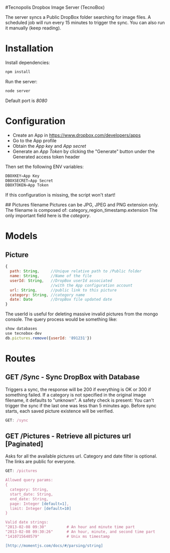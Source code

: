 #Tecnopolis Dropbox Image Server (TecnoBox)

The server syncs a Public DropBox folder searching for image files.
A scheduled job will run every 15 minutes to trigger the sync. You can also run it manually (keep reading).

# Installation
Install dependencies:
```js
npm install
```

Run the server:
```js
node server
```

Default port is *8080*

# Configuration
* Create an App in https://www.dropbox.com/developers/apps
* Go to the App profile
* Obtain the *App key* and *App secret*
* Generate an *App Token* by clicking the "Generate" button under the Generated access token header

Then set the following ENV variables:

```js
DBOXKEY=App Key
DBOXSECRET=App Secret
DBOXTOKEN=App Token
```
If this configuration is missing, the script won't start!

## Pictures filename
Pictures can be JPG, JPEG and PNG extension only. The filename is composed of: category_region_timestamp.extension
The only important field here is the *category*.

# Models
## Picture
```js
{
  path: String,     //Unique relative path to /Public folder
  name: String,     //Name of the file
  userId: String,   //DropBox userId associated
                    //with the App configuration account
  url: String,      //public link to this picture
  category: String, //category name
  date: Date        //DropBox file updated date
}

```
The userId is useful for deleting massive invalid pictures from the mongo console. The query process would be something like:
```js
show databases
use tecnobox-dev
db.pictures.remove({userId: '891231'})
```

# Routes

## GET /Sync - Sync DropBox with Database
Triggers a sync, the response will be 200 if everything is OK or 300 if something failed.
If a category is not specified in the original image filename, it defaults to "unknown".
A safety check is present: You can't trigger the sync if the last one was less than 5 minutes ago.
Before sync starts, each saved picture existence will be verified.

```js
GET: /sync
```

## GET /Pictures - Retrieve all pictures url [Paginated]
Asks for all the available pictures url. Category and date filter is optional. The links are public for everyone.
```js
GET: /pictures

Allowed query params:
{
  category: String,
  start_date: String,
  end_date: String,
  page: Integer [default=1],
  limit: Integer [default=10]
}

Valid date strings:
"2013-02-08 09:30"         # An hour and minute time part
"2013-02-08 09:30:26"      # An hour, minute, and second time part
"1410715640579"            # Unix ms timestamp

[http://momentjs.com/docs/#/parsing/string]
```
